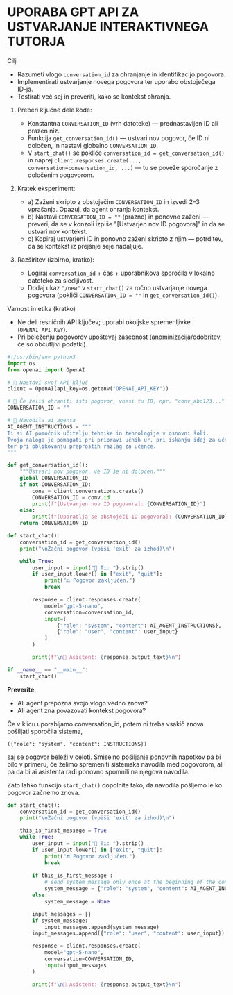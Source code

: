 UPORABA GPT API ZA USTVARJANJE INTERAKTIVNEGA TUTORJA
================================================================================


Cilji
- Razumeti vlogo `conversation_id` za ohranjanje in identifikacijo pogovora.
- Implementirati ustvarjanje novega pogovora ter uporabo obstoječega ID-ja.
- Testirati več sej in preveriti, kako se kontekst ohranja.

1. Preberi ključne dele kode:
   - Konstantna `CONVERSATION_ID` (vrh datoteke) — prednastavljen ID ali prazen niz.
   - Funkcija `get_conversation_id()` — ustvari nov pogovor, če ID ni določen, in nastavi globalno `CONVERSATION_ID`.
   - V `start_chat()` se pokliče `conversation_id = get_conversation_id()` in naprej `client.responses.create(..., conversation=conversation_id, ...)` — tu se poveže sporočanje z določenim pogovorom.

2. Kratek eksperiment:
   - a) Zaženi skripto z obstoječim `CONVERSATION_ID` in izvedi 2–3 vprašanja. Opazuj, da agent ohranja kontekst.
   - b) Nastavi `CONVERSATION_ID = ""` (prazno) in ponovno zaženi — preveri, da se v konzoli izpiše "[Ustvarjen nov ID pogovora]" in da se ustvari nov kontekst.
   - c) Kopiraj ustvarjeni ID in ponovno zaženi skripto z njim — potrditev, da se kontekst iz prejšnje seje nadaljuje.

3. Razširitev (izbirno, kratko):
   - Logiraj `conversation_id` + čas + uporabnikova sporočila v lokalno datoteko za sledljivost.
   - Dodaj ukaz `"/new"` v `start_chat()` za ročno ustvarjanje novega pogovora (pokliči `CONVERSATION_ID = ""` in `get_conversation_id()`).

Varnost in etika (kratko)
- Ne deli resničnih API ključev; uporabi okoljske spremenljivke (`OPENAI_API_KEY`).
- Pri beleženju pogovorov upoštevaj zasebnost (anominizacija/odobritev, če so občutljivi podatki).


```python
#!/usr/bin/env python3
import os
from openai import OpenAI

# 🔧 Nastavi svoj API ključ
client = OpenAI(api_key=os.getenv("OPENAI_API_KEY"))

# 🔁 Če želiš ohraniti isti pogovor, vnesi tu ID, npr. "conv_abc123..."
CONVERSATION_ID = ""

# 🧠 Navodila ai agenta
AI_AGENT_INSTRUCTIONS = """
Ti si AI pomočnik učitelju tehnike in tehnologije v osnovni šoli.
Tvoja naloga je pomagati pri pripravi učnih ur, pri iskanju idej za učne dejavnosti,
ter pri oblikovanju preprostih razlag za učence.
"""

def get_conversation_id():
    """Ustvari nov pogovor, če ID še ni določen."""
    global CONVERSATION_ID
    if not CONVERSATION_ID:
        conv = client.conversations.create()
        CONVERSATION_ID = conv.id
        print(f"[Ustvarjen nov ID pogovora]: {CONVERSATION_ID}")
    else:
        print(f"[Uporablja se obstoječi ID pogovora]: {CONVERSATION_ID}")
    return CONVERSATION_ID

def start_chat():
    conversation_id = get_conversation_id()
    print("\nZačni pogovor (vpiši 'exit' za izhod)\n")

    while True:
        user_input = input("👤 Ti: ").strip()
        if user_input.lower() in ["exit", "quit"]:
            print("🔚 Pogovor zaključen.")
            break

        response = client.responses.create(
            model="gpt-5-nano",
            conversation=conversation_id,
            input=[
                {"role": "system", "content": AI_AGENT_INSTRUCTIONS},
                {"role": "user", "content": user_input}
            ]
        )

        print(f"\n🧠 Asistent: {response.output_text}\n")

if __name__ == "__main__":
    start_chat()
```

**Preverite**:

- Ali agent prepozna svojo vlogo vedno znova?
- Ali agent zna povazovati kontekst pogovora?

Če v klicu uporabljamo conversation_id, potem ni treba vsakič znova pošiljati sporočila sistema,

```
({"role": "system", "content": INSTRUCTIONS})
```

saj se pogovor beleži v celoti.  Smiselno pošiljanje ponovnih napotkov pa bi bilo v primeru, če želimo spremeniti sistemska navodila med pogovorom, ali pa da bi ai asistenta radi ponovno spomnili na njegova navodila.

Zato lahko funkcijo `start_chat()` dopolnite tako, da navodila pošljemo le ko pogovor začnemo znova.

```python
def start_chat():
    conversation_id = get_conversation_id()
    print("\nZačni pogovor (vpiši 'exit' za izhod)\n")

    this_is_first_message = True
    while True:
        user_input = input("👤 Ti: ").strip()
        if user_input.lower() in ["exit", "quit"]:
            print("🔚 Pogovor zaključen.")
            break
        
        if this_is_first_message :
            # send system message only once at the beginning of the conversation
            system_message = {"role": "system", "content": AI_AGENT_INSTRUCTIONS}
        else:
            system_message = None

        input_messages = []
        if system_message:
            input_messages.append(system_message)
        input_messages.append({"role": "user", "content": user_input})  

        response = client.responses.create(
            model="gpt-5-nano",
            conversation=CONVERSATION_ID,
            input=input_messages
        )

        print(f"\n🧠 Asistent: {response.output_text}\n")
```

